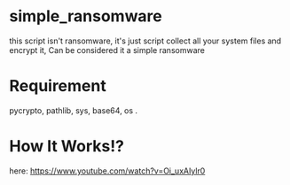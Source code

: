 # simple_ransomware
this script isn't ransomware, it's just script collect all your system files and encrypt it, Can be considered it a simple ransomware

# Requirement
pycrypto,
pathlib,
sys,
base64,
os .
# How It Works!?
here: https://www.youtube.com/watch?v=Oi_uxAIylr0
